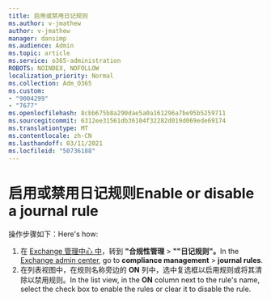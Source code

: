 ```yaml
---
title: 启用或禁用日记规则
ms.author: v-jmathew
author: v-jmathew
manager: dansimp
ms.audience: Admin
ms.topic: article
ms.service: o365-administration
ROBOTS: NOINDEX, NOFOLLOW
localization_priority: Normal
ms.collection: Adm_O365
ms.custom:
- "9004299"
- "7677"
ms.openlocfilehash: 8cbb675b8a290dae5a0a161296a7be95b5259711
ms.sourcegitcommit: 6312ee31561db36104f32282d019d069ede69174
ms.translationtype: MT
ms.contentlocale: zh-CN
ms.lasthandoff: 03/11/2021
ms.locfileid: "50736188"
---
```

# <a name="enable-or-disable-a-journal-rule"></a><span data-ttu-id="e3f1e-102">启用或禁用日记规则</span><span class="sxs-lookup"><span data-stu-id="e3f1e-102">Enable or disable a journal rule</span></span>

<span data-ttu-id="e3f1e-103">操作步骤如下：</span><span class="sxs-lookup"><span data-stu-id="e3f1e-103">Here's how:</span></span>

1. <span data-ttu-id="e3f1e-104">在 [Exchange 管理中心 中](https://go.microsoft.com/fwlink/p/?linkid=2059104)，转到 **"合规性管理**  >  **""日记规则"。**</span><span class="sxs-lookup"><span data-stu-id="e3f1e-104">In the [Exchange admin center](https://go.microsoft.com/fwlink/p/?linkid=2059104), go to **compliance management** > **journal rules**.</span></span>
2. <span data-ttu-id="e3f1e-105">在列表视图中，在规则名称旁边的 **ON** 列中，选中复选框以启用规则或将其清除以禁用规则。</span><span class="sxs-lookup"><span data-stu-id="e3f1e-105">In the list view, in the **ON** column next to the rule's name, select the check box to enable the rules or clear it to disable the rule.</span></span>
